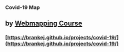### Covid-19 Map

## by [Webmapping Course](https://lfuonline.uibk.ac.at/public/lfuonline_lv.details?sem_id_in=20S&lvnr_id_in=716409)

### [https://brankej.github.io/projects/covid-19/](https://brankej.github.io/projects/covid-19/)
